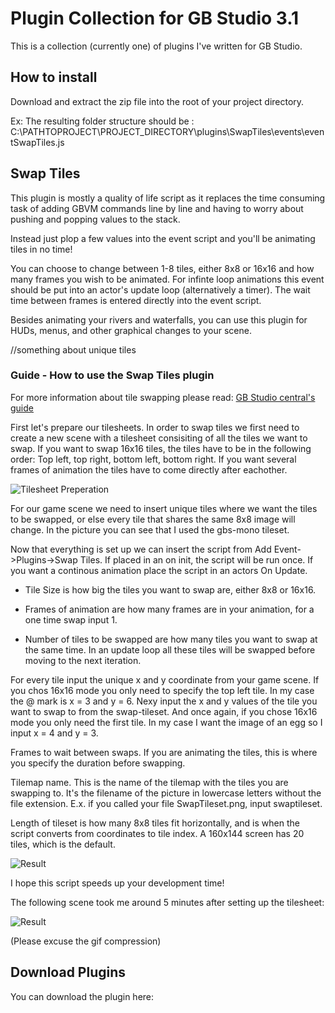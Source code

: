 # Plugin Collection for GB Studio 3.1

This is a collection (currently one) of plugins I've written for GB Studio.

## How to install

Download and extract the zip file into the root of your project directory.

Ex:
The resulting folder structure should be : C:\PATHTOPROJECT\PROJECT_DIRECTORY\plugins\SwapTiles\events\eventSwapTiles.js

## Swap Tiles

This plugin is mostly a quality of life script as it replaces the time consuming task of adding GBVM commands line by line and having to worry about pushing and popping values to the stack. 

Instead just plop a few values into the event script and you'll be animating tiles in no time!

You can choose to change between 1-8 tiles, either 8x8 or 16x16 and how many frames you wish to be animated.
For infinte loop animations this event should be put into an actor's update loop (alternatively a timer). The wait time between frames is entered directly into the event script.

Besides animating your rivers and waterfalls, you can use this plugin for HUDs, menus, and other graphical changes to your scene.

//something about unique tiles

### Guide - How to use the Swap Tiles plugin 

For more information about tile swapping please read: [GB Studio central's guide](https://gbstudiocentral.com/tips/animating-background-tiles-3-1/) 

First let's prepare our tilesheets. In order to swap tiles we first need to create a new scene with a tilesheet consisiting of all the tiles we want to swap. If you want to swap 16x16 tiles, the tiles have to be in the following order: Top left, top right, bottom left, bottom right. If you want several frames of animation the tiles have to come directly after eachother.

![Tilesheet Preperation](https://github.com/fredrikofstad/GBStudioPlugins/res/preperation.png?raw=true)

For our game scene we need to insert unique tiles where we want the tiles to be swapped, or else every tile that shares the same 8x8 image will change. In the picture you can see that I used the gbs-mono tileset.

Now that everything is set up we can insert the script from Add Event->Plugins->Swap Tiles. If placed in an on init, the script will be run once. If you want a continous animation place the script in an actors On Update.

- Tile Size is how big the tiles you want to swap are, either 8x8 or 16x16.

- Frames of animation are how many frames are in your animation, for a one time swap input 1.

- Number of tiles to be swapped are how many tiles you want to swap at the same time. In an update loop all these tiles will be swapped before moving to the next iteration.

For every tile input the unique x and y coordinate from your game scene. If you chos 16x16 mode you only need to specify the top left tile. In my case the @ mark is x = 3 and y = 6. 
Nexy input the x and y values of the tile you want to swap to from the swap-tileset. And once again, if you chose 16x16 mode you only need the first tile. In my case I want the image of an egg so I input x = 4 and y = 3.

Frames to wait between swaps. If you are animating the tiles, this is where you specify the duration before swapping.

Tilemap name. This is the name of the tilemap with the tiles you are swapping to. It's the filename of the picture in lowercase letters without the file extension. E.x. if you called your file SwapTileset.png, input swaptileset.

Length of tileset is how many 8x8 tiles fit horizontally, and is when the script converts from coordinates to tile index. A 160x144 screen has 20 tiles, which is the default.

![Result](https://github.com/fredrikofstad/GBStudioPlugins/res/result.png?raw=true)

I hope this script speeds up your development time!

The following scene took me around 5 minutes after setting up the tilesheet:

![Result](https://github.com/fredrikofstad/GBStudioPlugins/res/animated.gif?raw=true)

(Please excuse the gif compression)




## Download Plugins

You can download the plugin here:

